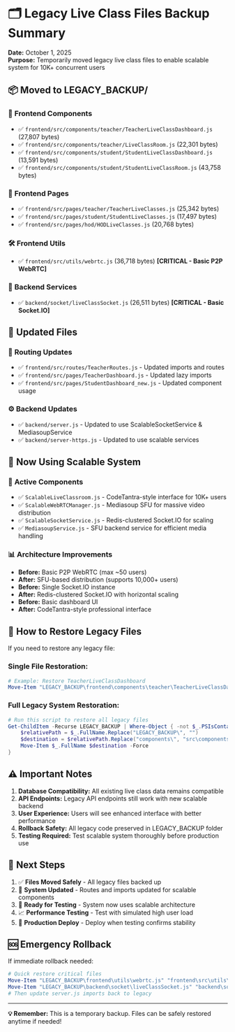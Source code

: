 # 🗂️ Legacy Live Class Files Backup Summary

**Date:** October 1, 2025  
**Purpose:** Temporarily moved legacy live class files to enable scalable system for 10K+ concurrent users

## 📦 **Moved to LEGACY_BACKUP/**

### 🎨 **Frontend Components**
- ✅ `frontend/src/components/teacher/TeacherLiveClassDashboard.js` (27,807 bytes)
- ✅ `frontend/src/components/teacher/LiveClassRoom.js` (22,301 bytes)  
- ✅ `frontend/src/components/student/StudentLiveClassDashboard.js` (13,591 bytes)
- ✅ `frontend/src/components/student/StudentLiveClassRoom.js` (43,758 bytes)

### 📄 **Frontend Pages**
- ✅ `frontend/src/pages/teacher/TeacherLiveClasses.js` (25,342 bytes)
- ✅ `frontend/src/pages/student/StudentLiveClasses.js` (17,497 bytes)
- ✅ `frontend/src/pages/hod/HODLiveClasses.js` (20,768 bytes)

### 🛠️ **Frontend Utils**
- ✅ `frontend/src/utils/webrtc.js` (36,718 bytes) **[CRITICAL - Basic P2P WebRTC]**

### 🔌 **Backend Services**
- ✅ `backend/socket/liveClassSocket.js` (26,511 bytes) **[CRITICAL - Basic Socket.IO]**

## 🔄 **Updated Files**

### 📍 **Routing Updates**
- ✅ `frontend/src/routes/TeacherRoutes.js` - Updated imports and routes
- ✅ `frontend/src/pages/TeacherDashboard.js` - Updated lazy imports
- ✅ `frontend/src/pages/StudentDashboard_new.js` - Updated component usage

### ⚙️ **Backend Updates** 
- ✅ `backend/server.js` - Updated to use ScalableSocketService & MediasoupService
- ✅ `backend/server-https.js` - Updated to use scalable services

## 🚀 **Now Using Scalable System**

### 🎯 **Active Components**
- ✅ `ScalableLiveClassroom.js` - CodeTantra-style interface for 10K+ users
- ✅ `ScalableWebRTCManager.js` - Mediasoup SFU for massive video distribution  
- ✅ `ScalableSocketService.js` - Redis-clustered Socket.IO for scaling
- ✅ `MediasoupService.js` - SFU backend service for efficient media handling

### 📊 **Architecture Improvements**
- **Before:** Basic P2P WebRTC (max ~50 users)
- **After:** SFU-based distribution (supports 10,000+ users)
- **Before:** Single Socket.IO instance  
- **After:** Redis-clustered Socket.IO with horizontal scaling
- **Before:** Basic dashboard UI
- **After:** CodeTantra-style professional interface

## 🔄 **How to Restore Legacy Files**

If you need to restore any legacy file:

### **Single File Restoration:**
```powershell
# Example: Restore TeacherLiveClassDashboard
Move-Item "LEGACY_BACKUP\frontend\components\teacher\TeacherLiveClassDashboard.js" "frontend\src\components\teacher\"
```

### **Full Legacy System Restoration:**
```powershell
# Run this script to restore all legacy files
Get-ChildItem -Recurse LEGACY_BACKUP | Where-Object { -not $_.PSIsContainer } | ForEach-Object {
    $relativePath = $_.FullName.Replace("LEGACY_BACKUP\", "")
    $destination = $relativePath.Replace("components\", "src\components\").Replace("pages\", "src\pages\")
    Move-Item $_.FullName $destination -Force
}
```

## ⚠️ **Important Notes**

1. **Database Compatibility:** All existing live class data remains compatible
2. **API Endpoints:** Legacy API endpoints still work with new scalable backend
3. **User Experience:** Users will see enhanced interface with better performance
4. **Rollback Safety:** All legacy code preserved in LEGACY_BACKUP folder
5. **Testing Required:** Test scalable system thoroughly before production use

## 🎯 **Next Steps**

1. ✅ **Files Moved Safely** - All legacy files backed up
2. 🔧 **System Updated** - Routes and imports updated for scalable components  
3. 🚀 **Ready for Testing** - System now uses scalable architecture
4. 📈 **Performance Testing** - Test with simulated high user load
5. 🔄 **Production Deploy** - Deploy when testing confirms stability

## 🆘 **Emergency Rollback**

If immediate rollback needed:
```powershell
# Quick restore critical files
Move-Item "LEGACY_BACKUP\frontend\utils\webrtc.js" "frontend\src\utils\"
Move-Item "LEGACY_BACKUP\backend\socket\liveClassSocket.js" "backend\socket\"
# Then update server.js imports back to legacy
```

---
**💡 Remember:** This is a temporary backup. Files can be safely restored anytime if needed!